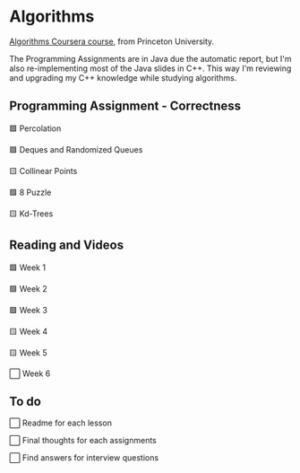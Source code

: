 # Algorithms
[Algorithms Coursera course](https://coursera.org/share/c54425f661da618dffedb7ba857a21c1), from Princeton University.

The Programming Assignments are in Java due the automatic report, but I'm also re-implementing most of the Java slides in C++. This way I'm reviewing and upgrading my C++ knowledge while studying algorithms.

## Programming Assignment - Correctness

:green_square: Percolation

:green_square: Deques and Randomized Queues

:yellow_square: Collinear Points

:green_square: 8 Puzzle

:yellow_square: Kd-Trees

## Reading and Videos
:green_square: Week 1

:green_square: Week 2

:green_square: Week 3

:yellow_square: Week 4

:yellow_square: Week 5

:white_large_square: Week 6

## To do

:white_large_square: Readme for each lesson

:white_large_square: Final thoughts for each assignments

:white_large_square: Find answers for interview questions 
